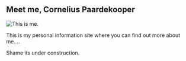 ## Meet me, Cornelius Paardekooper
![This is me.](/public-information/blob/gh-pages/20200830_120630%20(2).jpg)

This is my personal information site where you can find out more about me....

Shame its under construction.
